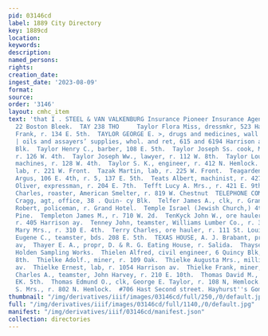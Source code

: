 ```yaml
---
pid: 03146cd
label: 1889 City Directory
key: 1889cd
location: 
keywords: 
description: 
named_persons: 
rights: 
creation_date: 
ingest_date: '2023-08-09'
format: 
source: 
order: '3146'
layout: cmhc_item
text: 'that I . STEEL & VAN VALKENBURG Insurance Pioneer Insurance Agency, 21 and
  22 Boston Bleek.  TAY 238 THO     Taylor Flora Miss, dressmkr, 523 Harrison av.  Taylor
  Frank, r. 134 E. 5th.  TAYLOR GEORGE E. >, drugs and medicines, wall paper, paints,
  | oils and assayers’ supplies, whol. and ret, 615 and 6194 Harrison av, r.27 Quincy
  Blk.  Taylor Henry C., barber, 108 E. 5th.  Taylor Joseph Ss. cook, Merchants Restaurant,
  r. 126 W. 4th.  Taylor Joseph Ww., lawyer, r. 112 W. 8th.  Taylor Louis, sewing
  machines, r. 128 W. 4th.  Taylor S. K., engineer, r. 412 N. Hemlock.  Tazak John,
  lab, r. 221 W. Front.  Tazak Martin, lab, r. 225 W. Front.  Teagarden S. W., editor,
  Argus, 106 E. 4th, r. 5, 137 E. 5th.  Teats Albert, machinist, r. 427 E. 8th. .  Tebedo
  Oliver, expressman, r. 204 E. 7th.  Tefft Lucy A. Mrs., r. 421 E. 9th. .  Tegner
  Charles, roaster, American Smelter, r. 819 W. Chestnut  TELEPHONE COMPANY, J. H.
  Cragg, agt, office, 38 . Quin- cy Blk.  Telfer James A., clk, r. Grand Hotel.  Telfer
  Robert, policeman, r. Grand Hotel.  Temple Israel (Jewish Church,) 4th, sw. cor.
  Pine.  Templeton James M., r. 710 W. 2d.  TenKyck John W., ore hauler, 406 W. Elm,
  r. 405 Harrison ay.  Tenney John, teamster, Williams Lumber Co., r. 310 E. 4th.  Tenney
  Mary Mrs., r. 310 E. 4th.  Terry Charles, ore hauler, r. 111 St. Louis av.  Terry
  Eugene C., teamster, bds. 208 E. 5th.  TEXAS HOUSE, A. J. Brabant, propr, 216 Harrison
  av,  Thayer E. A., propr, D. & R. G. Eating House, r. Salida.  Thayser John, lab,
  Holden Sampling Works.  Thielen Alfred, civil engineer, 6 Quincy Blk, r. 134 E.
  8th.  Thielke Adolf., miner, r. 109 Oak.  Thielke Augusta Mrs., milliner, 1054 Harrison
  av.  Thielke Ernest, lab, r. 1054 Harrison av.  Thielke Frank, miner, r. 109 Oak.  Thomas
  Charles A., teamster, John Harvey, r. 210 E. 10th.  Thomas David M., miner, r. 510
  EK. 5th.  Thomas Edmund O., clk, George E. Taylor, r. 108 N, Hemlock.  Thomas Elizabeth
  S. Mrs., r. 802 N. Hemlock.  #706 Hast Second street. Hayhurst''s Gom’! Restaurant    '
thumbnail: "/img/derivatives/iiif/images/03146cd/full/250,/0/default.jpg"
full: "/img/derivatives/iiif/images/03146cd/full/1140,/0/default.jpg"
manifest: "/img/derivatives/iiif/03146cd/manifest.json"
collection: directories
---
```

